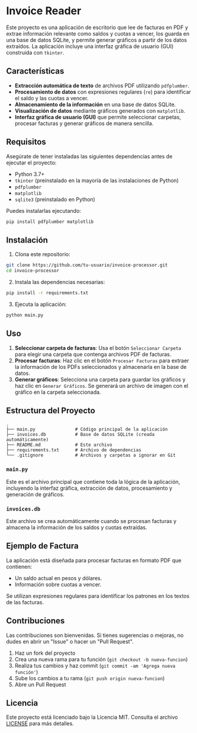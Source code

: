 
# Invoice Reader

Este proyecto es una aplicación de escritorio que lee de facturas en PDF y extrae información relevante como saldos y cuotas a vencer, los guarda en una base de datos SQLite, y permite generar gráficos a partir de los datos extraídos. La aplicación incluye una interfaz gráfica de usuario (GUI) construida con `tkinter`.

## Características

- **Extracción automática de texto** de archivos PDF utilizando `pdfplumber`.
- **Procesamiento de datos** con expresiones regulares (`re`) para identificar el saldo y las cuotas a vencer.
- **Almacenamiento de la información** en una base de datos SQLite.
- **Visualización de datos** mediante gráficos generados con `matplotlib`.
- **Interfaz gráfica de usuario (GUI)** que permite seleccionar carpetas, procesar facturas y generar gráficos de manera sencilla.

## Requisitos

Asegúrate de tener instaladas las siguientes dependencias antes de ejecutar el proyecto:

- Python 3.7+
- `tkinter` (preinstalado en la mayoría de las instalaciones de Python)
- `pdfplumber`
- `matplotlib`
- `sqlite3` (preinstalado en Python)

Puedes instalarlas ejecutando:

```bash
pip install pdfplumber matplotlib
```

## Instalación

1. Clona este repositorio:

```bash
git clone https://github.com/tu-usuario/invoice-processor.git
cd invoice-processor
```

2. Instala las dependencias necesarias:

```bash
pip install -r requirements.txt
```

3. Ejecuta la aplicación:

```bash
python main.py
```

## Uso

1. **Seleccionar carpeta de facturas**: Usa el botón `Seleccionar Carpeta` para elegir una carpeta que contenga archivos PDF de facturas.
2. **Procesar facturas**: Haz clic en el botón `Procesar Facturas` para extraer la información de los PDFs seleccionados y almacenarla en la base de datos.
3. **Generar gráficos**: Selecciona una carpeta para guardar los gráficos y haz clic en `Generar Gráficos`. Se generará un archivo de imagen con el gráfico en la carpeta seleccionada.

## Estructura del Proyecto

```plaintext
.
├── main.py               # Código principal de la aplicación
├── invoices.db           # Base de datos SQLite (creada automáticamente)
├── README.md             # Este archivo
├── requirements.txt      # Archivo de dependencias
└── .gitignore            # Archivos y carpetas a ignorar en Git
```

### `main.py`

Este es el archivo principal que contiene toda la lógica de la aplicación, incluyendo la interfaz gráfica, extracción de datos, procesamiento y generación de gráficos.

### `invoices.db`

Este archivo se crea automáticamente cuando se procesan facturas y almacena la información de los saldos y cuotas extraídas.

## Ejemplo de Factura

La aplicación está diseñada para procesar facturas en formato PDF que contienen:

- Un saldo actual en pesos y dólares.
- Información sobre cuotas a vencer.
  
Se utilizan expresiones regulares para identificar los patrones en los textos de las facturas.

## Contribuciones

Las contribuciones son bienvenidas. Si tienes sugerencias o mejoras, no dudes en abrir un "Issue" o hacer un "Pull Request".

1. Haz un fork del proyecto
2. Crea una nueva rama para tu función (`git checkout -b nueva-funcion`)
3. Realiza tus cambios y haz commit (`git commit -am 'Agrega nueva función'`)
4. Sube los cambios a tu rama (`git push origin nueva-funcion`)
5. Abre un Pull Request

## Licencia

Este proyecto está licenciado bajo la Licencia MIT. Consulta el archivo [LICENSE](./LICENSE) para más detalles.
